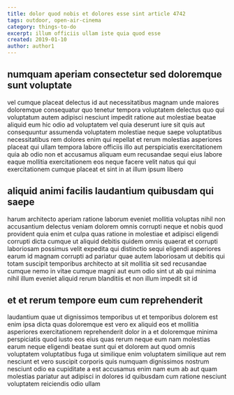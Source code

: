 ```yaml
---
title: dolor quod nobis et dolores esse sint article 4742
tags: outdoor, open-air-cinema
category: things-to-do
excerpt: illum officiis ullam iste quia quod esse
created: 2019-01-10
author: author1
---
```


## numquam aperiam consectetur sed doloremque sunt voluptate

vel cumque placeat delectus id aut necessitatibus magnam unde maiores doloremque consequatur quo tenetur tempora voluptatem delectus quo qui voluptatum autem adipisci nesciunt impedit ratione aut molestiae beatae aliquid eum hic odio ad voluptatem vel quia deserunt iure sit quis aut consequuntur assumenda voluptatem molestiae neque saepe voluptatibus necessitatibus rem dolores enim qui repellat et rerum molestias asperiores placeat qui ullam tempora labore officiis illo aut perspiciatis exercitationem quia ab odio non et accusamus aliquam eum recusandae sequi eius labore eaque mollitia exercitationem eos neque facere velit natus qui qui exercitationem cumque placeat et sint in at illum ipsum libero

## aliquid animi facilis laudantium quibusdam qui saepe

harum architecto aperiam ratione laborum eveniet mollitia voluptas nihil non accusantium delectus veniam dolorem omnis corrupti neque et nobis quod provident quia enim et culpa quas ratione in molestiae et adipisci eligendi corrupti dicta cumque ut aliquid debitis quidem omnis quaerat et corrupti laboriosam possimus velit expedita qui distinctio sequi eligendi asperiores earum id magnam corrupti ad pariatur quae autem laboriosam ut debitis qui totam suscipit temporibus architecto at sit mollitia sit sed recusandae cumque nemo in vitae cumque magni aut eum odio sint ut ab qui minima nihil illum eveniet aliquid rerum blanditiis et non illum impedit sit id

## et et rerum tempore eum cum reprehenderit

laudantium quae ut dignissimos temporibus ut et temporibus dolorem est enim ipsa dicta quas doloremque est vero ex aliquid eos et mollitia asperiores exercitationem reprehenderit dolor in a et doloremque minima perspiciatis quod iusto eos eius quas rerum neque eum nam molestias earum neque eligendi beatae sunt qui et dolorem aut quod omnis voluptatem voluptatibus fuga ut similique enim voluptatem similique aut rem nesciunt et vero suscipit corporis quis numquam dignissimos nostrum nesciunt odio ea cupiditate a est accusamus enim nam eum ab aut quam molestias pariatur aut adipisci in dolores id quibusdam cum ratione nesciunt voluptatem reiciendis odio ullam
